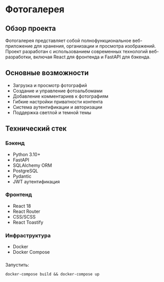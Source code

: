 # Фотогалерея

## Обзор проекта

Фотогалерея представляет собой полнофункциональное веб-приложение для хранения, организации и просмотра изображений. Проект разработан с использованием современных технологий веб-разработки, включая React для фронтенда и FastAPI для бэкенда.

## Основные возможности

- Загрузка и просмотр фотографий
- Создание и управление фотоальбомами
- Добавление комментариев к фотографиям
- Гибкие настройки приватности контента
- Система аутентификации и авторизации
- Поддержка светлой и темной темы

## Технический стек

### Бэкенд
- Python 3.10+
- FastAPI
- SQLAlchemy ORM
- PostgreSQL
- Pydantic
- JWT аутентификация

### Фронтенд
- React 18
- React Router
- CSS/SCSS
- React Toastify

### Инфраструктура
- Docker
- Docker Compose

###
Запустить:
```
docker-compose build && docker-compose up
```

